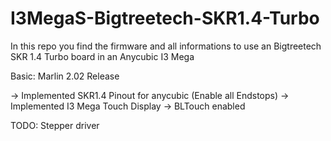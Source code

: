 # I3MegaS-Bigtreetech-SKR1.4-Turbo
In this repo you find the firmware and all informations to use an Bigtreetech SKR 1.4 Turbo board in an Anycubic I3 Mega

Basic: Marlin 2.02 Release

-> Implemented SKR1.4 Pinout for anycubic (Enable all Endstops)
-> Implemented I3 Mega Touch Display
-> BLTouch enabled

TODO: Stepper driver


